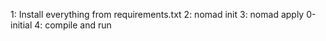 1: Install everything from requirements.txt
2: nomad init
3: nomad apply 0-initial
4: compile and run